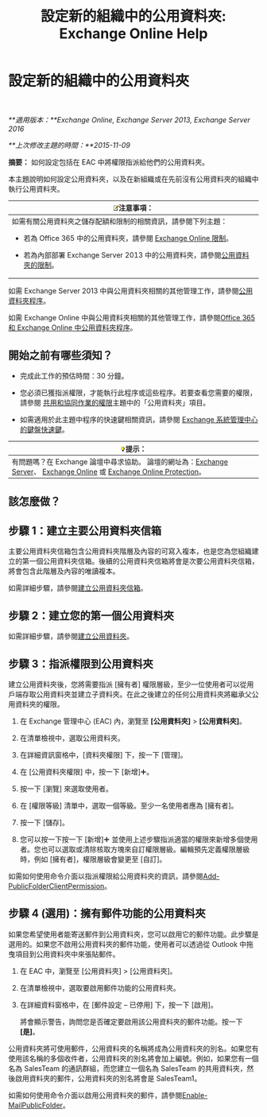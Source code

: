 ﻿---
title: '設定新的組織中的公用資料夾: Exchange Online Help'
TOCTitle: 設定新的組織中的公用資料夾
ms:assetid: 7b419906-8977-47f0-8687-a87911b5ebec
ms:mtpsurl: https://technet.microsoft.com/zh-tw/library/JJ651147(v=EXCHG.150)
ms:contentKeyID: 50473570
ms.date: 05/23/2018
mtps_version: v=EXCHG.150
ms.translationtype: MT
---

# 設定新的組織中的公用資料夾

 

_**適用版本：**Exchange Online, Exchange Server 2013, Exchange Server 2016_

_**上次修改主題的時間：**2015-11-09_

**摘要：** 如何設定包括在 EAC 中將權限指派給他們的公用資料夾。

本主題說明如何設定公用資料夾，以及在新組織或在先前沒有公用資料夾的組織中執行公用資料夾。

<table>
<colgroup>
<col style="width: 100%" />
</colgroup>
<thead>
<tr class="header">
<th><img src="images/Bb124558.note(EXCHG.150).gif" title="注意事項" alt="注意事項" />注意事項：</th>
</tr>
</thead>
<tbody>
<tr class="odd">
<td>如需有關公用資料夾之儲存配額和限制的相關資訊，請參閱下列主題：
<ul>
<li><p>若為 Office 365 中的公用資料夾，請參閱 <a href="https://go.microsoft.com/fwlink/?linkid=391188">Exchange Online 限制</a>。</p></li>
<li><p>若為內部部署 Exchange Server 2013 中的公用資料夾，請參閱<a href="limits-for-public-folders-exchange-2013-help.md">公用資料夾的限制</a>。</p></li>
</ul></td>
</tr>
</tbody>
</table>


如需 Exchange Server 2013 中與公用資料夾相關的其他管理工作，請參閱[公用資料夾程序](public-folder-procedures-exchange-2013-help.md)。

如需 Exchange Online 中與公用資料夾相關的其他管理工作，請參閱[Office 365 和 Exchange Online 中公用資料夾程序](https://technet.microsoft.com/zh-tw/library/jj966272\(v=exchg.150\))。

## 開始之前有哪些須知？

  - 完成此工作的預估時間：30 分鐘。

  - 您必須已獲指派權限，才能執行此程序或這些程序。若要查看您需要的權限，請參閱 [共用和協同作業的權限](sharing-and-collaboration-permissions-exchange-2013-help.md)主題中的「公用資料夾」項目。

  - 如需適用於此主題中程序的快速鍵相關資訊，請參閱 [Exchange 系統管理中心的鍵盤快速鍵](keyboard-shortcuts-in-the-exchange-admin-center-exchange-online-protection-help.md)。

<table>
<thead>
<tr class="header">
<th><img src="images/Bb124558.tip(EXCHG.150).gif" title="提示" alt="提示" />提示：</th>
</tr>
</thead>
<tbody>
<tr class="odd">
<td>有問題嗎？在 Exchange 論壇中尋求協助。 論壇的網址為：<a href="https://go.microsoft.com/fwlink/p/?linkid=60612">Exchange Server</a>、 <a href="https://go.microsoft.com/fwlink/p/?linkid=267542">Exchange Online</a> 或 <a href="https://go.microsoft.com/fwlink/p/?linkid=285351">Exchange Online Protection</a>。</td>
</tr>
</tbody>
</table>


## 該怎麼做？

## 步驟 1：建立主要公用資料夾信箱

主要公用資料夾信箱包含公用資料夾階層及內容的可寫入複本，也是您為您組織建立的第一個公用資料夾信箱。後續的公用資料夾信箱將會是次要公用資料夾信箱，將會包含此階層及內容的唯讀複本。

如需詳細步驟，請參閱[建立公用資料夾信箱](create-a-public-folder-mailbox-exchange-2013-help.md)。

## 步驟 2：建立您的第一個公用資料夾

如需詳細步驟，請參閱[建立公用資料夾](create-a-public-folder-exchange-2013-help.md)。

## 步驟 3：指派權限到公用資料夾

建立公用資料夾後，您將需要指派 \[擁有者\] 權限層級，至少一位使用者可以從用戶端存取公用資料夾並建立子資料夾。在此之後建立的任何公用資料夾將繼承父公用資料夾的權限。

1.  在 Exchange 管理中心 (EAC) 內，瀏覽至 **\[公用資料夾\]** \> **\[公用資料夾\]**。

2.  在清單檢視中，選取公用資料夾。

3.  在詳細資訊窗格中，\[資料夾權限\] 下，按一下 \[管理\]。

4.  在 \[公用資料夾權限\] 中，按一下 \[新增\]![加入圖示](images/JJ218640.c1e75329-d6d7-4073-a27d-498590bbb558(EXCHG.150).gif "加入圖示")。

5.  按一下 \[瀏覽\] 來選取使用者。

6.  在 \[權限等級\] 清單中，選取一個等級。至少一名使用者應為 \[擁有者\]。

7.  按一下 \[儲存\]。

8.  您可以按一下按一下 \[新增\]![加入圖示](images/JJ218640.c1e75329-d6d7-4073-a27d-498590bbb558(EXCHG.150).gif "加入圖示") 並使用上述步驟指派適當的權限來新增多個使用者。您也可以選取或清除核取方塊來自訂權限層級。編輯預先定義權限層級時，例如 \[擁有者\]，權限層級會變更至 \[自訂\]。

如需如何使用命令介面以指派權限給公用資料夾的資訊，請參閱[Add-PublicFolderClientPermission](https://technet.microsoft.com/zh-tw/library/bb124743\(v=exchg.150\))。

## 步驟 4 (選用)：擁有郵件功能的公用資料夾

如果您希望使用者能寄送郵件到公用資料夾，您可以啟用它的郵件功能。此步驟是選用的。如果您不啟用公用資料夾的郵件功能，使用者可以透過從 Outlook 中拖曳項目到公用資料夾中來張貼郵件。

1.  在 EAC 中，瀏覽至 \[公用資料夾\] \> \[公用資料夾\]。

2.  在清單檢視中，選取要啟用郵件功能的公用資料夾。

3.  在詳細資料窗格中，在 \[郵件設定 – 已停用\] 下，按一下 \[啟用\]。
    
    將會顯示警告，詢問您是否確定要啟用該公用資料夾的郵件功能。按一下 **\[是\]**。

公用資料夾將可使用郵件，公用資料夾的名稱將成為公用資料夾的別名。如果您有使用該名稱的多個收件者，公用資料夾的別名將會加上編號。例如，如果您有一個名為 SalesTeam 的通訊群組，而您建立一個名為 SalesTeam 的共用資料夾，然後啟用資料夾的郵件，公用資料夾的別名將會是 SalesTeam1。

如需如何使用命令介面以啟用公用資料夾的郵件，請參閱[Enable-MailPublicFolder](https://technet.microsoft.com/zh-tw/library/aa998824\(v=exchg.150\))。

